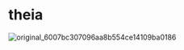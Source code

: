 # theia
![original_6007bc307096aa8b554ce14109ba0186](https://github.com/user-attachments/assets/e3d5a99d-bc25-4bbf-b4a4-d05a70703d79)
